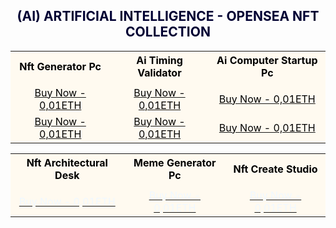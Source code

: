 <h2><center><font color="000033"> (AI) ARTIFICIAL INTELLIGENCE - OPENSEA NFT COLLECTION </font></center></h2>

<table style="width:100%;text-align:left;border-collapse:collapse;background-color:#FFFAF0;">
 <tr style="background-color:yellowgreen;color:#FFFAF0;">
</tr>
   
   <tr>
    <th><font color="#000000"><center>Nft Generator Pc</center></font></th>
    <th><font color="#000000"><center>Ai Timing Validator</center></font></th>
    <th><font color="#000000"><center>Ai Computer Startup Pc</center></font></th>
  </tr>
    
  <tr>
 </td>
    
  <td>
  </td>
    
  <td>
  </td>
  
</tr>

  <tr>
    <td><a href=" https://opensea.io/Opraks" target="_blank"><font color="#000000"><center>Buy Now - 0,01ETH</center></font></a></td>
    <td><a href=" https://opensea.io/Opraks" target="_blank"><font color="#000000"><center>Buy Now - 0,01ETH</center></font></a></td>
    <td><a href=" https://opensea.io/Opraks" target="_blank"><font color="#000000"><center>Buy Now - 0,01ETH</center></font></a></td>
  </tr>

   <tr>
    <td><a href=" https://opensea.io/Opraks" target="_blank"><font color="#000000"><center>Buy Now - 0,01ETH</center></font></a></td>
    <td><a href=" https://opensea.io/Opraks" target="_blank"><font color="#000000"><center>Buy Now - 0,01ETH</center></font></a></td>
    <td><a href=" https://opensea.io/Opraks" target="_blank"><font color="#000000"><center>Buy Now - 0,01ETH</center></font></a></td>
  </tr>
  
</table>

<table style="width:100%;text-align:left;border-collapse:collapse;background-color:#FFFAF0;">
	<tr style="background-color:yellowgreen;color:#FFFAF0;">
</tr>		
  <tr>
    <th><font color="#000000"><center>Nft Architectural Desk</center></font></th>
    <th><font color="#000000"><center>Meme Generator Pc</center></font></th>
    <th><font color="#000000"><center>Nft Create Studio</center></font></th>
  </tr>

  <tr>
 </td>
    
  <td>
 </td>

  <td>
  </td>
  
</tr>
 
  <tr>
    <td><a href=" https://opensea.io/Opraks" target="_blank"><font color="#F0F8FF"><center>Buy Now - 0,01ETH</center></font></a></td>
    <td><a href=" https://opensea.io/Opraks" target="_blank"><font color="#F0F8FF"><center>Buy Now - 0,01ETH</center></font></a></td>
    <td><a href=" https://opensea.io/Opraks" target="_blank"><font color="#F0F8FF"><center>Buy Now - 0,01ETH</center></font></a></td>
  </tr>
  
</table>
